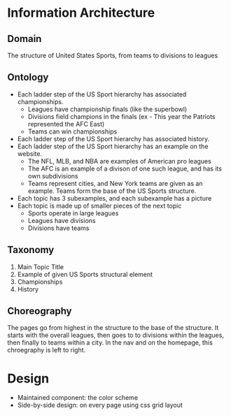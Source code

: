 # Information Architecture

## Domain
The structure of United States Sports, from teams to divisions to leagues

## Ontology
* Each ladder step of the US Sport hierarchy has associated championships.
  * Leagues have championship finals (like the superbowl)
  * Divisions field champions in the finals (ex - This year the Patriots represented the AFC East)
  * Teams can win championships 
* Each ladder step of the US Sport hierarchy has associated history.
* Each ladder step of the US Sport hierarchy has an example on the website.
  * The NFL, MLB, and NBA are examples of American pro leagues
  * The AFC is an example of a divison of one such league, and has its own subdivisions 
  * Teams represent cities, and New York teams are given as an example. Teams form the base of the US Sports structure.
* Each topic has 3 subexamples, and each subexample has a picture
* Each topic is made up of smaller pieces of the next topic 
  * Sports operate in large leagues
  * Leagues have divisions
  * Divisions have teams 
  
## Taxonomy
1. Main Topic Title 
1. Example of given US Sports structural element
  1. Championships
  1. History

## Choreography
The pages go from highest in the structure to the base of the structure. It starts with the overall leagues, then goes to to divisions within the leagues, then finally to teams within a city. In the nav and on the homepage, this chroegraphy is left to right.

# Design 
* Maintained component: the color scheme
* Side-by-side design: on every page using css grid layout

